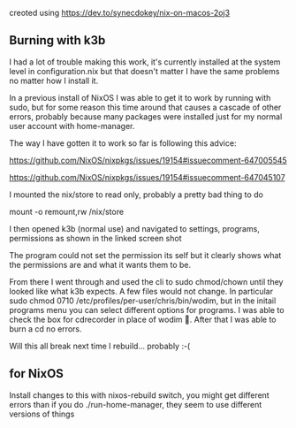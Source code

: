 creoted using https://dev.to/synecdokey/nix-on-macos-2oj3

## Burning with k3b

I had a lot of trouble making this work, it's currently
installed at the system level in configuration.nix but that
doesn't matter I have the same problems no matter how I install it.

In a previous install of NixOS I was able to get it to work by running
with sudo, but for some reason this time around that causes a cascade of
other errors, probably because many packages were installed just for my
normal user account with home-manager.

The way I have gotten it to work so far is following this advice:


https://github.com/NixOS/nixpkgs/issues/19154#issuecomment-647005545

https://github.com/NixOS/nixpkgs/issues/19154#issuecomment-647045107

I mounted the nix/store to read only, probably a pretty bad thing to do

mount -o remount,rw /nix/store

I then opened k3b (normal use) and navigated to settings, programs, permissions as shown in the linked screen shot

The program could not set the permission its self but it clearly shows what the permissions are and what it wants them to be.

From there I went through and used the cli to sudo chmod/chown until they looked like what k3b expects. A few files would not change. In particular 
sudo chmod 0710 /etc/profiles/per-user/chris/bin/wodim, but in the initail programs menu you can select different options for programs. I was able to check
the box for cdrecorder in place of wodim :shrug:. After that I was able to burn a cd no errors.

Will this all break next time I rebuild... probably :-(

## for NixOS

Install changes to this with nixos-rebuild switch, you might get different errors than if you do ./run-home-manager, they seem to use different versions of things

